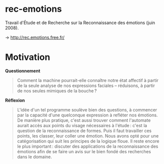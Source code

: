 # rec-emotions

Travail d'Étude et de Recherche sur la Reconnaissance des émotions (juin 2008).

→ http://rec.emotions.free.fr/

# Motivation

**Questionnement** 

> Comment la machine pourrait-elle connaître notre état affectif à partir de la seule analyse de nos expressions faciales – réduisons, à partir de nos seules mimiques de la bouche ?

**Réflexion**

> L'idée d'un tel programme soulève bien des questions, à commencer par la capacité d'une quelconque expression à refléter nos émotions. De manière plus pratique, c'est aussi trouver comment l'automate aurait accès aux points du visage nécessaires à l'étude : c'est la question de la reconnaissance de formes. Puis il faut travailler ces points, les classer, leur coller une émotion. Nous avons opté pour une catégorisation qui suit les principes de la logique floue. Il reste encore le plus important : discuter des applications de la reconnaissance des émotions afin de se faire un avis sur le bien fondé des recherches dans le domaine.
